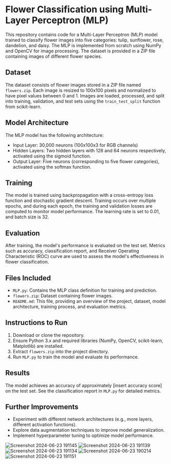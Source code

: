 # Flower Classification using Multi-Layer Perceptron (MLP)

This repository contains code for a Multi-Layer Perceptron (MLP) model trained to classify flower images into five categories: tulip, sunflower, rose, dandelion, and daisy. The MLP is implemented from scratch using NumPy and OpenCV for image processing. The dataset is provided in a ZIP file containing images of different flower species.

## Dataset
The dataset consists of flower images stored in a ZIP file named `flowers.zip`. Each image is resized to 100x100 pixels and normalized to have pixel values between 0 and 1. Images are loaded, processed, and split into training, validation, and test sets using the `train_test_split` function from scikit-learn.

## Model Architecture
The MLP model has the following architecture:
- Input Layer: 30,000 neurons (100x100x3 for RGB channels)
- Hidden Layers: Two hidden layers with 128 and 64 neurons respectively, activated using the sigmoid function.
- Output Layer: Five neurons (corresponding to five flower categories), activated using the softmax function.

## Training
The model is trained using backpropagation with a cross-entropy loss function and stochastic gradient descent. Training occurs over multiple epochs, and during each epoch, the training and validation losses are computed to monitor model performance. The learning rate is set to 0.01, and batch size is 32.

## Evaluation
After training, the model's performance is evaluated on the test set. Metrics such as accuracy, classification report, and Receiver Operating Characteristic (ROC) curve are used to assess the model's effectiveness in flower classification.

## Files Included
- `MLP.py`: Contains the MLP class definition for training and prediction.
- `flowers.zip`: Dataset containing flower images.
- `README.md`: This file, providing an overview of the project, dataset, model architecture, training process, and evaluation metrics.

## Instructions to Run
1. Download or clone the repository.
2. Ensure Python 3.x and required libraries (NumPy, OpenCV, scikit-learn, Matplotlib) are installed.
3. Extract `flowers.zip` into the project directory.
4. Run `MLP.py` to train the model and evaluate its performance.

## Results
The model achieves an accuracy of approximately [insert accuracy score] on the test set. See the classification report in `MLP.py` for detailed metrics.

## Further Improvements
- Experiment with different network architectures (e.g., more layers, different activation functions).
- Explore data augmentation techniques to improve model generalization.
- Implement hyperparameter tuning to optimize model performance.


![Screenshot 2024-06-23 191145](https://github.com/idrees200/Flower-Classification-using-Multi-Layer-Perceptron-MLP-/assets/113856749/ba8cefaa-b0f1-46c3-a9b8-247b51e06321)
![Screenshot 2024-06-23 191139](https://github.com/idrees200/Flower-Classification-using-Multi-Layer-Perceptron-MLP-/assets/113856749/cc60d526-7433-4269-adb4-59332f87a551)
![Screenshot 2024-06-23 191134](https://github.com/idrees200/Flower-Classification-using-Multi-Layer-Perceptron-MLP-/assets/113856749/b92a9241-c803-4732-a8f3-d0eee5cc58f1)
![Screenshot 2024-06-23 190214](https://github.com/idrees200/Flower-Classification-using-Multi-Layer-Perceptron-MLP-/assets/113856749/1d2c6d09-1742-4fbf-944b-d538c6a3f0da)
![Screenshot 2024-06-23 191151](https://github.com/idrees200/Flower-Classification-using-Multi-Layer-Perceptron-MLP-/assets/113856749/69807435-57bf-4663-ad05-b5e8dfcb04e6)
